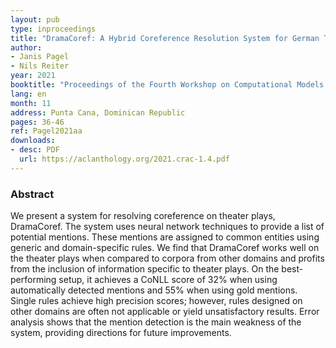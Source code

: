 ```yaml
---
layout: pub
type: inproceedings
title: "DramaCoref: A Hybrid Coreference Resolution System for German Theater Plays"
author:
- Janis Pagel
- Nils Reiter
year: 2021
booktitle: "Proceedings of the Fourth Workshop on Computational Models of Reference, Anaphora and Coreference (CRAC 2021)"
lang: en
month: 11
address: Punta Cana, Dominican Republic
pages: 36-46
ref: Pagel2021aa
downloads:
- desc: PDF
  url: https://aclanthology.org/2021.crac-1.4.pdf
---
```


### Abstract
We present a system for resolving coreference on theater plays, DramaCoref. The system uses neural network techniques to provide a list of potential mentions. These mentions are assigned to common entities using generic and domain-specific rules. We find that DramaCoref works well on the theater plays when compared to corpora from other domains and profits from the inclusion of information specific to theater plays. On the best-performing setup, it achieves a CoNLL score of 32% when using automatically detected mentions and 55% when using gold mentions. Single rules achieve high precision scores; however, rules designed on other domains are often not applicable or yield unsatisfactory results. Error analysis shows that the mention detection is the main weakness of the system, providing directions for future improvements.
